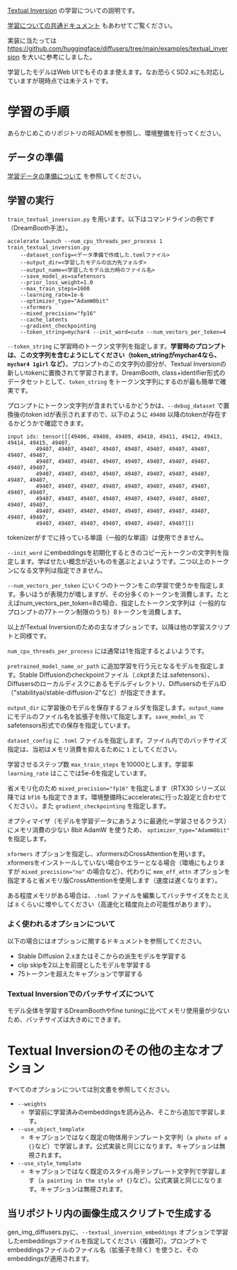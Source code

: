 [Textual Inversion](https://textual-inversion.github.io/) の学習についての説明です。

[学習についての共通ドキュメント](./train_README-ja.md) もあわせてご覧ください。

実装に当たっては https://github.com/huggingface/diffusers/tree/main/examples/textual_inversion を大いに参考にしました。

学習したモデルはWeb UIでもそのまま使えます。なお恐らくSD2.xにも対応していますが現時点では未テストです。

# 学習の手順

あらかじめこのリポジトリのREADMEを参照し、環境整備を行ってください。

## データの準備

[学習データの準備について](./train_README-ja.md) を参照してください。

## 学習の実行

``train_textual_inversion.py`` を用います。以下はコマンドラインの例です（DreamBooth手法）。

```
accelerate launch --num_cpu_threads_per_process 1 train_textual_inversion.py 
    --dataset_config=<データ準備で作成した.tomlファイル> 
    --output_dir=<学習したモデルの出力先フォルダ>  
    --output_name=<学習したモデル出力時のファイル名> 
    --save_model_as=safetensors 
    --prior_loss_weight=1.0 
    --max_train_steps=1600 
    --learning_rate=1e-6 
    --optimizer_type="AdamW8bit" 
    --xformers 
    --mixed_precision="fp16" 
    --cache_latents 
    --gradient_checkpointing
    --token_string=mychar4 --init_word=cute --num_vectors_per_token=4
```

``--token_string`` に学習時のトークン文字列を指定します。__学習時のプロンプトは、この文字列を含むようにしてください（token_stringがmychar4なら、``mychar4 1girl`` など）__。プロンプトのこの文字列の部分が、Textual Inversionの新しいtokenに置換されて学習されます。DreamBooth, class+identifier形式のデータセットとして、`token_string` をトークン文字列にするのが最も簡単で確実です。

プロンプトにトークン文字列が含まれているかどうかは、``--debug_dataset`` で置換後のtoken idが表示されますので、以下のように ``49408`` 以降のtokenが存在するかどうかで確認できます。

```
input ids: tensor([[49406, 49408, 49409, 49410, 49411, 49412, 49413, 49414, 49415, 49407,
         49407, 49407, 49407, 49407, 49407, 49407, 49407, 49407, 49407, 49407,
         49407, 49407, 49407, 49407, 49407, 49407, 49407, 49407, 49407, 49407,
         49407, 49407, 49407, 49407, 49407, 49407, 49407, 49407, 49407, 49407,
         49407, 49407, 49407, 49407, 49407, 49407, 49407, 49407, 49407, 49407,
         49407, 49407, 49407, 49407, 49407, 49407, 49407, 49407, 49407, 49407,
         49407, 49407, 49407, 49407, 49407, 49407, 49407, 49407, 49407, 49407,
         49407, 49407, 49407, 49407, 49407, 49407, 49407]])
```

tokenizerがすでに持っている単語（一般的な単語）は使用できません。

``--init_word`` にembeddingsを初期化するときのコピー元トークンの文字列を指定します。学ばせたい概念が近いものを選ぶとよいようです。二つ以上のトークンになる文字列は指定できません。

``--num_vectors_per_token`` にいくつのトークンをこの学習で使うかを指定します。多いほうが表現力が増しますが、その分多くのトークンを消費します。たとえばnum_vectors_per_token=8の場合、指定したトークン文字列は（一般的なプロンプトの77トークン制限のうち）8トークンを消費します。

以上がTextual Inversionのための主なオプションです。以降は他の学習スクリプトと同様です。

`num_cpu_threads_per_process` には通常は1を指定するとよいようです。

`pretrained_model_name_or_path` に追加学習を行う元となるモデルを指定します。Stable Diffusionのcheckpointファイル（.ckptまたは.safetensors）、Diffusersのローカルディスクにあるモデルディレクトリ、DiffusersのモデルID（"stabilityai/stable-diffusion-2"など）が指定できます。

`output_dir` に学習後のモデルを保存するフォルダを指定します。`output_name` にモデルのファイル名を拡張子を除いて指定します。`save_model_as` でsafetensors形式での保存を指定しています。

`dataset_config` に `.toml` ファイルを指定します。ファイル内でのバッチサイズ指定は、当初はメモリ消費を抑えるために `1` としてください。

学習させるステップ数 `max_train_steps` を10000とします。学習率 `learning_rate` はここでは5e-6を指定しています。

省メモリ化のため `mixed_precision="fp16"` を指定します（RTX30 シリーズ以降では `bf16` も指定できます。環境整備時にaccelerateに行った設定と合わせてください）。また `gradient_checkpointing` を指定します。

オプティマイザ（モデルを学習データにあうように最適化＝学習させるクラス）にメモリ消費の少ない 8bit AdamW を使うため、 `optimizer_type="AdamW8bit"` を指定します。

`xformers` オプションを指定し、xformersのCrossAttentionを用います。xformersをインストールしていない場合やエラーとなる場合（環境にもよりますが `mixed_precision="no"` の場合など）、代わりに `mem_eff_attn` オプションを指定すると省メモリ版CrossAttentionを使用します（速度は遅くなります）。

ある程度メモリがある場合は、`.toml` ファイルを編集してバッチサイズをたとえば `8` くらいに増やしてください（高速化と精度向上の可能性があります）。

### よく使われるオプションについて

以下の場合にはオプションに関するドキュメントを参照してください。

- Stable Diffusion 2.xまたはそこからの派生モデルを学習する
- clip skipを2以上を前提としたモデルを学習する
- 75トークンを超えたキャプションで学習する

### Textual Inversionでのバッチサイズについて

モデル全体を学習するDreamBoothやfine tuningに比べてメモリ使用量が少ないため、バッチサイズは大きめにできます。

# Textual Inversionのその他の主なオプション

すべてのオプションについては別文書を参照してください。

* `--weights`
  * 学習前に学習済みのembeddingsを読み込み、そこから追加で学習します。
* `--use_object_template`
  * キャプションではなく既定の物体用テンプレート文字列（``a photo of a {}``など）で学習します。公式実装と同じになります。キャプションは無視されます。
* `--use_style_template`
  * キャプションではなく既定のスタイル用テンプレート文字列で学習します（``a painting in the style of {}``など）。公式実装と同じになります。キャプションは無視されます。

## 当リポジトリ内の画像生成スクリプトで生成する

gen_img_diffusers.pyに、``--textual_inversion_embeddings`` オプションで学習したembeddingsファイルを指定してください（複数可）。プロンプトでembeddingsファイルのファイル名（拡張子を除く）を使うと、そのembeddingsが適用されます。

